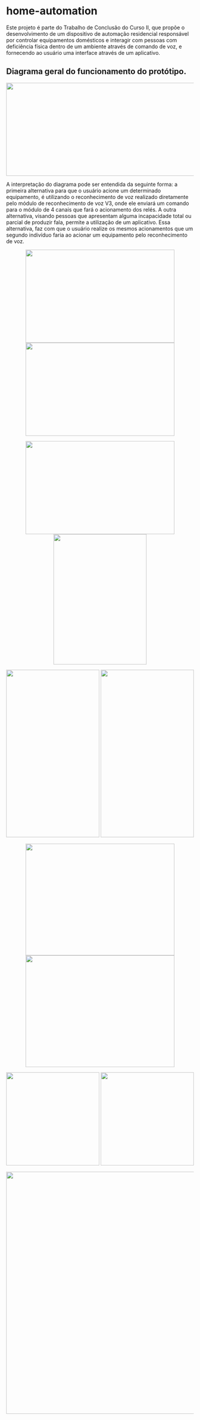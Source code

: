 # home-automation

Este projeto é parte do Trabalho de Conclusão do Curso II, que propõe o desenvolvimento de um dispositivo de automação residencial responsável por controlar equipamentos domésticos e interagir com pessoas com deficiência física dentro de um ambiente através de comando de voz, e fornecendo ao
usuário uma interface através de um aplicativo.


## Diagrama geral do funcionamento do protótipo.

<p align="center">
<img src="https://user-images.githubusercontent.com/104764600/192168021-f1e8db62-0d51-414c-b81d-95754818fb5d.png" width="650" height="250">
</p>

A interpretação do diagrama pode ser entendida da seguinte forma: a primeira
alternativa para que o usuário acione um determinado equipamento, é utilizando o
reconhecimento de voz realizado diretamente pelo módulo de reconhecimento de voz
V3, onde ele enviará um comando para o módulo de 4 canais que fará o acionamento
dos relés. A outra alternativa, visando pessoas que apresentam alguma incapacidade
total ou parcial de produzir fala, permite a utilização de um aplicativo. Essa alternativa,
faz com que o usuário realize os mesmos acionamentos que um segundo indivíduo
faria ao acionar um equipamento pelo reconhecimento de voz.

<p align="center"><img src = "https://user-images.githubusercontent.com/104764600/192415670-c991bad7-e646-427b-b19c-f0be5d1b78d8.jpeg" width="400" height="250" /> <img src = "https://user-images.githubusercontent.com/104764600/192396701-7f96627a-24fd-4fc4-819f-7bab486ab688.jpeg" width="400" height="250" /></p>



<p align="center"><img src = "https://user-images.githubusercontent.com/104764600/192415670-c991bad7-e646-427b-b19c-f0be5d1b78d8.jpeg" width="400" height="250" />         <img src = "https://user-images.githubusercontent.com/104764600/192168047-b538d6fe-9c75-487e-b19d-905a19535275.jpeg" width="250" height="350" /></p>


<p align="center"><img src = "https://user-images.githubusercontent.com/104764600/192168047-b538d6fe-9c75-487e-b19d-905a19535275.jpeg" width="250" height="450" /> <img src = "https://user-images.githubusercontent.com/104764600/192168050-3a588fff-e99b-4d4a-acc4-c8be4831f0c0.jpeg" width="250" height="450" /></p>


<p align="center"><img src = "https://user-images.githubusercontent.com/104764600/192168052-db0d6065-cc64-4c4e-82fc-e8feb49c87c3.png" width="400" height="300" /> <img src = "https://user-images.githubusercontent.com/104764600/192168054-b47511dc-f7bc-4df5-a933-24a7e30ab186.png" width="400" height="300" /></p>


<p align="center"><img src = "https://user-images.githubusercontent.com/104764600/192168067-07631da2-62d5-470f-bed7-5c251d14fb4c.png" width="250" height="250" /> <img src = "https://user-images.githubusercontent.com/104764600/192168069-abeb1d80-f80c-4227-a31f-67a5e6c45dda.png" width="250" height="250" /></p>



<p align="center">
<img src="https://user-images.githubusercontent.com/104764600/192168035-c2d9b719-73f8-40eb-8eeb-ba66d55b6fb1.png" width="1050" height="650">
</p>






